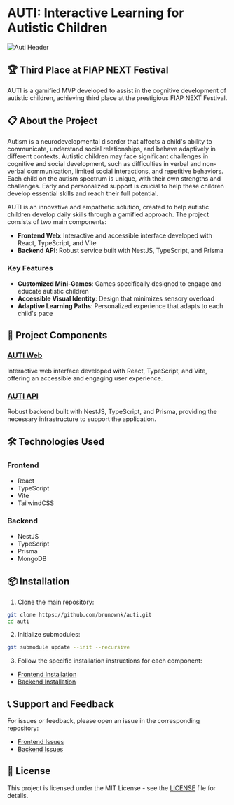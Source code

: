 # AUTI: Interactive Learning for Autistic Children

![Auti Header](https://i.ibb.co/ykBzyDs/header.jpg)

## 🏆 Third Place at FIAP NEXT Festival

AUTI is a gamified MVP developed to assist in the cognitive development of autistic children, achieving third place at the prestigious FIAP NEXT Festival.

## 📋 About the Project

Autism is a neurodevelopmental disorder that affects a child's ability to communicate, understand social relationships, and behave adaptively in different contexts. Autistic children may face significant challenges in cognitive and social development, such as difficulties in verbal and non-verbal communication, limited social interactions, and repetitive behaviors. Each child on the autism spectrum is unique, with their own strengths and challenges. Early and personalized support is crucial to help these children develop essential skills and reach their full potential.

AUTI is an innovative and empathetic solution, created to help autistic children develop daily skills through a gamified approach. The project consists of two main components:

- **Frontend Web**: Interactive and accessible interface developed with React, TypeScript, and Vite
- **Backend API**: Robust service built with NestJS, TypeScript, and Prisma

### Key Features

- **Customized Mini-Games**: Games specifically designed to engage and educate autistic children
- **Accessible Visual Identity**: Design that minimizes sensory overload
- **Adaptive Learning Paths**: Personalized experience that adapts to each child's pace

## 🚀 Project Components

### [AUTI Web](https://github.com/brunownk/auti-web)
Interactive web interface developed with React, TypeScript, and Vite, offering an accessible and engaging user experience.

### [AUTI API](https://github.com/brunownk/auti-api)
Robust backend built with NestJS, TypeScript, and Prisma, providing the necessary infrastructure to support the application.

## 🛠️ Technologies Used

### Frontend
- React
- TypeScript
- Vite
- TailwindCSS

### Backend
- NestJS
- TypeScript
- Prisma
- MongoDB

## 📦 Installation

1. Clone the main repository:
```bash
git clone https://github.com/brunownk/auti.git
cd auti
```

2. Initialize submodules:
```bash
git submodule update --init --recursive
```

3. Follow the specific installation instructions for each component:
- [Frontend Installation](https://github.com/brunownk/auti-web#installation)
- [Backend Installation](https://github.com/brunownk/auti-api#installation)

## 📞 Support and Feedback

For issues or feedback, please open an issue in the corresponding repository:
- [Frontend Issues](https://github.com/brunownk/auti-web/issues)
- [Backend Issues](https://github.com/brunownk/auti-api/issues)

## 📄 License

This project is licensed under the MIT License - see the [LICENSE](LICENSE) file for details. 